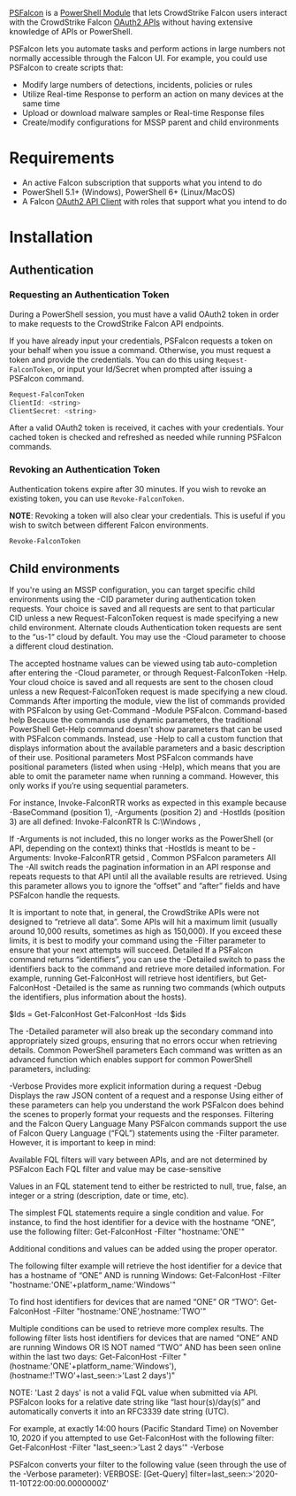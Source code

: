 [PSFalcon](https://github.com/crowdstrike/psfalcon) is a [PowerShell Module](https://docs.microsoft.com/en-us/powershell/module/microsoft.powershell.core/about/about_modules?view=powershell-7) that lets CrowdStrike Falcon users interact with the CrowdStrike Falcon [OAuth2 APIs](https://assets.falcon.crowdstrike.com/support/api/swagger.html#/) without having extensive knowledge of APIs or PowerShell.

PSFalcon lets you automate tasks and perform actions in large numbers not normally accessible through the Falcon UI. For example, you could use PSFalcon to create scripts that:

* Modify large numbers of detections, incidents, policies or rules
* Utilize Real-time Response to perform an action on many devices at the same time
* Upload or download malware samples or Real-time Response files
* Create/modify configurations for MSSP parent and child environments

# Requirements

* An active Falcon subscription that supports what you intend to do
* PowerShell 5.1+ (Windows), PowerShell 6+ (Linux/MacOS)
* A Falcon [OAuth2 API Client](https://falcon.crowdstrike.com/support/api-clients-and-keys) with roles that support what you intend to do

# Installation

## Authentication

### Requesting an Authentication Token
During a PowerShell session, you must have a valid OAuth2 token in order to make requests to the CrowdStrike Falcon API endpoints.

If you have already input your credentials, PSFalcon requests a token on your behalf when you issue a command. Otherwise, you must request a token and provide the credentials. You can do this using `Request-FalconToken`, or input your Id/Secret when prompted after issuing a PSFalcon command.

```powershell
Request-FalconToken
ClientId: <string>
ClientSecret: <string>
```

After a valid OAuth2 token is received, it caches with your credentials. Your cached token is checked and refreshed as needed while running PSFalcon commands.

### Revoking an Authentication Token

Authentication tokens expire after 30 minutes. If you wish to revoke an existing token, you can use `Revoke-FalconToken`.

**NOTE**: Revoking a token will also clear your credentials. This is useful if you wish to switch between different Falcon environments.

```powershell
Revoke-FalconToken
```

## Child environments
If you're using an MSSP configuration, you can target specific child environments using the -CID parameter during authentication token requests. Your choice is saved and all requests are sent to that particular CID unless a new Request-FalconToken request is made specifying a new child environment.
Alternate clouds
Authentication token requests are sent to the “us-1“ cloud by default. You may use the -Cloud parameter to choose a different cloud destination.

The accepted hostname values can be viewed using tab auto-completion after entering the -Cloud parameter, or through Request-FalconToken -Help. Your cloud choice is saved and all requests are sent to the chosen cloud unless a new Request-FalconToken request is made specifying a new cloud.
Commands
After importing the module, view the list of commands provided with PSFalcon by using Get-Command -Module PSFalcon.
Command-based help
Because the commands use dynamic parameters, the traditional PowerShell Get-Help command doesn't show parameters that can be used with PSFalcon commands. Instead, use <command> -Help to call a custom function that displays information about the available parameters and a basic description of their use.
Positional parameters
Most PSFalcon commands have positional parameters (listed when using -Help), which means that you are able to omit the parameter name when running a command. However, this only works if you’re using sequential parameters.

For instance, Invoke-FalconRTR works as expected in this example because -BaseCommand (position 1), -Arguments (position 2) and -HostIds (position 3) are all defined:
Invoke-FalconRTR ls C:\Windows <id>, <id>

If -Arguments is not included, this no longer works as the PowerShell (or API, depending on the context) thinks that -HostIds is meant to be -Arguments:
Invoke-FalconRTR getsid <id>, <id>
Common PSFalcon parameters
All
The -All switch reads the pagination information in an API response and repeats requests to that API until all the available results are retrieved. Using this parameter allows you to ignore the “offset” and “after” fields and have PSFalcon handle the requests.

It is important to note that, in general, the CrowdStrike APIs were not designed to “retrieve all data”. Some APIs will hit a maximum limit (usually around 10,000 results, sometimes as high as 150,000). If you exceed these limits, it is best to modify your command using the -Filter parameter to ensure that your next attempts will succeed.
Detailed
If a PSFalcon command returns “identifiers”, you can use the -Detailed switch to pass the identifiers back to the command and retrieve more detailed information. For example, running Get-FalconHost will retrieve host identifiers, but Get-FalconHost -Detailed is the same as running two commands (which outputs the identifiers, plus information about the hosts).

$Ids = Get-FalconHost
Get-FalconHost -Ids $ids

The -Detailed parameter will also break up the secondary command into appropriately sized groups, ensuring that no errors occur when retrieving details.
Common PowerShell parameters
Each command was written as an advanced function which enables support for common PowerShell parameters, including:

-Verbose	Provides more explicit information during a request
-Debug	Displays the raw JSON content of a request and a response
Using either of these parameters can help you understand the work PSFalcon does behind the scenes to properly format your requests and the responses.
Filtering and the Falcon Query Language
Many PSFalcon commands support the use of Falcon Query Language (“FQL”) statements using the -Filter parameter. However, it is important to keep in mind:

Available FQL filters will vary between APIs, and are not determined by PSFalcon
Each FQL filter and value may be case-sensitive

Values in an FQL statement tend to either be restricted to null, true, false, an integer or a string (description, date or time, etc). 

The simplest FQL statements require a single condition and value. For instance, to find the host identifier for a device with the hostname “ONE”, use the following filter:
Get-FalconHost -Filter "hostname:'ONE'"

Additional conditions and values can be added using the proper operator.

The following filter example will retrieve the host identifier for a device that has a hostname of “ONE” AND is running Windows:
Get-FalconHost -Filter "hostname:'ONE'+platform_name:'Windows'"

To find host identifiers for devices that are named “ONE” OR “TWO”:
Get-FalconHost -Filter "hostname:'ONE',hostname:'TWO'"

Multiple conditions can be used to retrieve more complex results. The following filter lists host identifiers for devices that are named “ONE” AND are running Windows OR IS NOT named “TWO” AND has been seen online within the last two days:
Get-FalconHost -Filter "(hostname:'ONE'+platform_name:'Windows'),(hostname:!'TWO'+last_seen:>'Last 2 days')"

NOTE: 'Last 2 days' is not a valid FQL value when submitted via API. PSFalcon looks for a relative date string like “last <integer> hour(s)/day(s)” and automatically converts it into an RFC3339 date string (UTC).

For example, at exactly 14:00 hours (Pacific Standard Time) on November 10, 2020 if you attempted to use Get-FalconHost with the following filter:
Get-FalconHost -Filter "last_seen:>'Last 2 days'" -Verbose

PSFalcon converts your filter to the following value (seen through the use of the -Verbose parameter):
VERBOSE: [Get-Query] filter=last_seen:>'2020-11-10T22:00:00.0000000Z'
